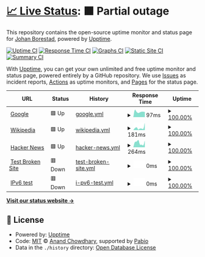 # [📈 Live Status](https://borestad.github.io/upptime): <!--live status--> **🟧 Partial outage**

This repository contains the open-source uptime monitor and status page for [Johan Borestad](https://borestad.com), powered by [Upptime](https://github.com/upptime/upptime).

[![Uptime CI](https://github.com/borestad/upptime/workflows/Uptime%20CI/badge.svg)](https://github.com/borestad/upptime/actions?query=workflow%3A%22Uptime+CI%22)
[![Response Time CI](https://github.com/borestad/upptime/workflows/Response%20Time%20CI/badge.svg)](https://github.com/borestad/upptime/actions?query=workflow%3A%22Response+Time+CI%22)
[![Graphs CI](https://github.com/borestad/upptime/workflows/Graphs%20CI/badge.svg)](https://github.com/borestad/upptime/actions?query=workflow%3A%22Graphs+CI%22)
[![Static Site CI](https://github.com/borestad/upptime/workflows/Static%20Site%20CI/badge.svg)](https://github.com/borestad/upptime/actions?query=workflow%3A%22Static+Site+CI%22)
[![Summary CI](https://github.com/borestad/upptime/workflows/Summary%20CI/badge.svg)](https://github.com/borestad/upptime/actions?query=workflow%3A%22Summary+CI%22)

With [Upptime](https://upptime.js.org), you can get your own unlimited and free uptime monitor and status page, powered entirely by a GitHub repository. We use [Issues](https://github.com/borestad/upptime/issues) as incident reports, [Actions](https://github.com/borestad/upptime/actions) as uptime monitors, and [Pages](https://borestad.github.io/upptime) for the status page.

<!--start: status pages-->
<!-- This summary is generated by Upptime (https://github.com/upptime/upptime) -->
<!-- Do not edit this manually, your changes will be overwritten -->
<!-- prettier-ignore -->
| URL | Status | History | Response Time | Uptime |
| --- | ------ | ------- | ------------- | ------ |
| <img alt="" src="https://icons.duckduckgo.com/ip3/www.google.com.ico" height="13"> [Google](https://www.google.com) | 🟩 Up | [google.yml](https://github.com/borestad/upptime/commits/HEAD/history/google.yml) | <details><summary><img alt="Response time graph" src="./graphs/google/response-time-week.png" height="20"> 97ms</summary><br><a href="https://borestad.github.io/upptime/history/google"><img alt="Response time 134" src="https://img.shields.io/endpoint?url=https%3A%2F%2Fraw.githubusercontent.com%2Fborestad%2Fupptime%2FHEAD%2Fapi%2Fgoogle%2Fresponse-time.json"></a><br><a href="https://borestad.github.io/upptime/history/google"><img alt="24-hour response time 94" src="https://img.shields.io/endpoint?url=https%3A%2F%2Fraw.githubusercontent.com%2Fborestad%2Fupptime%2FHEAD%2Fapi%2Fgoogle%2Fresponse-time-day.json"></a><br><a href="https://borestad.github.io/upptime/history/google"><img alt="7-day response time 97" src="https://img.shields.io/endpoint?url=https%3A%2F%2Fraw.githubusercontent.com%2Fborestad%2Fupptime%2FHEAD%2Fapi%2Fgoogle%2Fresponse-time-week.json"></a><br><a href="https://borestad.github.io/upptime/history/google"><img alt="30-day response time 120" src="https://img.shields.io/endpoint?url=https%3A%2F%2Fraw.githubusercontent.com%2Fborestad%2Fupptime%2FHEAD%2Fapi%2Fgoogle%2Fresponse-time-month.json"></a><br><a href="https://borestad.github.io/upptime/history/google"><img alt="1-year response time 134" src="https://img.shields.io/endpoint?url=https%3A%2F%2Fraw.githubusercontent.com%2Fborestad%2Fupptime%2FHEAD%2Fapi%2Fgoogle%2Fresponse-time-year.json"></a></details> | <details><summary><a href="https://borestad.github.io/upptime/history/google">100.00%</a></summary><a href="https://borestad.github.io/upptime/history/google"><img alt="All-time uptime 100.00%" src="https://img.shields.io/endpoint?url=https%3A%2F%2Fraw.githubusercontent.com%2Fborestad%2Fupptime%2FHEAD%2Fapi%2Fgoogle%2Fuptime.json"></a><br><a href="https://borestad.github.io/upptime/history/google"><img alt="24-hour uptime 100.00%" src="https://img.shields.io/endpoint?url=https%3A%2F%2Fraw.githubusercontent.com%2Fborestad%2Fupptime%2FHEAD%2Fapi%2Fgoogle%2Fuptime-day.json"></a><br><a href="https://borestad.github.io/upptime/history/google"><img alt="7-day uptime 100.00%" src="https://img.shields.io/endpoint?url=https%3A%2F%2Fraw.githubusercontent.com%2Fborestad%2Fupptime%2FHEAD%2Fapi%2Fgoogle%2Fuptime-week.json"></a><br><a href="https://borestad.github.io/upptime/history/google"><img alt="30-day uptime 100.00%" src="https://img.shields.io/endpoint?url=https%3A%2F%2Fraw.githubusercontent.com%2Fborestad%2Fupptime%2FHEAD%2Fapi%2Fgoogle%2Fuptime-month.json"></a><br><a href="https://borestad.github.io/upptime/history/google"><img alt="1-year uptime 100.00%" src="https://img.shields.io/endpoint?url=https%3A%2F%2Fraw.githubusercontent.com%2Fborestad%2Fupptime%2FHEAD%2Fapi%2Fgoogle%2Fuptime-year.json"></a></details>
| <img alt="" src="https://icons.duckduckgo.com/ip3/en.wikipedia.org.ico" height="13"> [Wikipedia](https://en.wikipedia.org) | 🟩 Up | [wikipedia.yml](https://github.com/borestad/upptime/commits/HEAD/history/wikipedia.yml) | <details><summary><img alt="Response time graph" src="./graphs/wikipedia/response-time-week.png" height="20"> 181ms</summary><br><a href="https://borestad.github.io/upptime/history/wikipedia"><img alt="Response time 204" src="https://img.shields.io/endpoint?url=https%3A%2F%2Fraw.githubusercontent.com%2Fborestad%2Fupptime%2FHEAD%2Fapi%2Fwikipedia%2Fresponse-time.json"></a><br><a href="https://borestad.github.io/upptime/history/wikipedia"><img alt="24-hour response time 551" src="https://img.shields.io/endpoint?url=https%3A%2F%2Fraw.githubusercontent.com%2Fborestad%2Fupptime%2FHEAD%2Fapi%2Fwikipedia%2Fresponse-time-day.json"></a><br><a href="https://borestad.github.io/upptime/history/wikipedia"><img alt="7-day response time 181" src="https://img.shields.io/endpoint?url=https%3A%2F%2Fraw.githubusercontent.com%2Fborestad%2Fupptime%2FHEAD%2Fapi%2Fwikipedia%2Fresponse-time-week.json"></a><br><a href="https://borestad.github.io/upptime/history/wikipedia"><img alt="30-day response time 171" src="https://img.shields.io/endpoint?url=https%3A%2F%2Fraw.githubusercontent.com%2Fborestad%2Fupptime%2FHEAD%2Fapi%2Fwikipedia%2Fresponse-time-month.json"></a><br><a href="https://borestad.github.io/upptime/history/wikipedia"><img alt="1-year response time 204" src="https://img.shields.io/endpoint?url=https%3A%2F%2Fraw.githubusercontent.com%2Fborestad%2Fupptime%2FHEAD%2Fapi%2Fwikipedia%2Fresponse-time-year.json"></a></details> | <details><summary><a href="https://borestad.github.io/upptime/history/wikipedia">100.00%</a></summary><a href="https://borestad.github.io/upptime/history/wikipedia"><img alt="All-time uptime 100.00%" src="https://img.shields.io/endpoint?url=https%3A%2F%2Fraw.githubusercontent.com%2Fborestad%2Fupptime%2FHEAD%2Fapi%2Fwikipedia%2Fuptime.json"></a><br><a href="https://borestad.github.io/upptime/history/wikipedia"><img alt="24-hour uptime 100.00%" src="https://img.shields.io/endpoint?url=https%3A%2F%2Fraw.githubusercontent.com%2Fborestad%2Fupptime%2FHEAD%2Fapi%2Fwikipedia%2Fuptime-day.json"></a><br><a href="https://borestad.github.io/upptime/history/wikipedia"><img alt="7-day uptime 100.00%" src="https://img.shields.io/endpoint?url=https%3A%2F%2Fraw.githubusercontent.com%2Fborestad%2Fupptime%2FHEAD%2Fapi%2Fwikipedia%2Fuptime-week.json"></a><br><a href="https://borestad.github.io/upptime/history/wikipedia"><img alt="30-day uptime 100.00%" src="https://img.shields.io/endpoint?url=https%3A%2F%2Fraw.githubusercontent.com%2Fborestad%2Fupptime%2FHEAD%2Fapi%2Fwikipedia%2Fuptime-month.json"></a><br><a href="https://borestad.github.io/upptime/history/wikipedia"><img alt="1-year uptime 100.00%" src="https://img.shields.io/endpoint?url=https%3A%2F%2Fraw.githubusercontent.com%2Fborestad%2Fupptime%2FHEAD%2Fapi%2Fwikipedia%2Fuptime-year.json"></a></details>
| <img alt="" src="https://icons.duckduckgo.com/ip3/news.ycombinator.com.ico" height="13"> [Hacker News](https://news.ycombinator.com) | 🟩 Up | [hacker-news.yml](https://github.com/borestad/upptime/commits/HEAD/history/hacker-news.yml) | <details><summary><img alt="Response time graph" src="./graphs/hacker-news/response-time-week.png" height="20"> 264ms</summary><br><a href="https://borestad.github.io/upptime/history/hacker-news"><img alt="Response time 309" src="https://img.shields.io/endpoint?url=https%3A%2F%2Fraw.githubusercontent.com%2Fborestad%2Fupptime%2FHEAD%2Fapi%2Fhacker-news%2Fresponse-time.json"></a><br><a href="https://borestad.github.io/upptime/history/hacker-news"><img alt="24-hour response time 378" src="https://img.shields.io/endpoint?url=https%3A%2F%2Fraw.githubusercontent.com%2Fborestad%2Fupptime%2FHEAD%2Fapi%2Fhacker-news%2Fresponse-time-day.json"></a><br><a href="https://borestad.github.io/upptime/history/hacker-news"><img alt="7-day response time 264" src="https://img.shields.io/endpoint?url=https%3A%2F%2Fraw.githubusercontent.com%2Fborestad%2Fupptime%2FHEAD%2Fapi%2Fhacker-news%2Fresponse-time-week.json"></a><br><a href="https://borestad.github.io/upptime/history/hacker-news"><img alt="30-day response time 359" src="https://img.shields.io/endpoint?url=https%3A%2F%2Fraw.githubusercontent.com%2Fborestad%2Fupptime%2FHEAD%2Fapi%2Fhacker-news%2Fresponse-time-month.json"></a><br><a href="https://borestad.github.io/upptime/history/hacker-news"><img alt="1-year response time 309" src="https://img.shields.io/endpoint?url=https%3A%2F%2Fraw.githubusercontent.com%2Fborestad%2Fupptime%2FHEAD%2Fapi%2Fhacker-news%2Fresponse-time-year.json"></a></details> | <details><summary><a href="https://borestad.github.io/upptime/history/hacker-news">100.00%</a></summary><a href="https://borestad.github.io/upptime/history/hacker-news"><img alt="All-time uptime 100.00%" src="https://img.shields.io/endpoint?url=https%3A%2F%2Fraw.githubusercontent.com%2Fborestad%2Fupptime%2FHEAD%2Fapi%2Fhacker-news%2Fuptime.json"></a><br><a href="https://borestad.github.io/upptime/history/hacker-news"><img alt="24-hour uptime 100.00%" src="https://img.shields.io/endpoint?url=https%3A%2F%2Fraw.githubusercontent.com%2Fborestad%2Fupptime%2FHEAD%2Fapi%2Fhacker-news%2Fuptime-day.json"></a><br><a href="https://borestad.github.io/upptime/history/hacker-news"><img alt="7-day uptime 100.00%" src="https://img.shields.io/endpoint?url=https%3A%2F%2Fraw.githubusercontent.com%2Fborestad%2Fupptime%2FHEAD%2Fapi%2Fhacker-news%2Fuptime-week.json"></a><br><a href="https://borestad.github.io/upptime/history/hacker-news"><img alt="30-day uptime 100.00%" src="https://img.shields.io/endpoint?url=https%3A%2F%2Fraw.githubusercontent.com%2Fborestad%2Fupptime%2FHEAD%2Fapi%2Fhacker-news%2Fuptime-month.json"></a><br><a href="https://borestad.github.io/upptime/history/hacker-news"><img alt="1-year uptime 100.00%" src="https://img.shields.io/endpoint?url=https%3A%2F%2Fraw.githubusercontent.com%2Fborestad%2Fupptime%2FHEAD%2Fapi%2Fhacker-news%2Fuptime-year.json"></a></details>
| <img alt="" src="https://icons.duckduckgo.com/ip3/thissitedoesnotexist.koj.co.ico" height="13"> [Test Broken Site](https://thissitedoesnotexist.koj.co) | 🟥 Down | [test-broken-site.yml](https://github.com/borestad/upptime/commits/HEAD/history/test-broken-site.yml) | <details><summary><img alt="Response time graph" src="./graphs/test-broken-site/response-time-week.png" height="20"> 0ms</summary><br><a href="https://borestad.github.io/upptime/history/test-broken-site"><img alt="Response time 0" src="https://img.shields.io/endpoint?url=https%3A%2F%2Fraw.githubusercontent.com%2Fborestad%2Fupptime%2FHEAD%2Fapi%2Ftest-broken-site%2Fresponse-time.json"></a><br><a href="https://borestad.github.io/upptime/history/test-broken-site"><img alt="24-hour response time 0" src="https://img.shields.io/endpoint?url=https%3A%2F%2Fraw.githubusercontent.com%2Fborestad%2Fupptime%2FHEAD%2Fapi%2Ftest-broken-site%2Fresponse-time-day.json"></a><br><a href="https://borestad.github.io/upptime/history/test-broken-site"><img alt="7-day response time 0" src="https://img.shields.io/endpoint?url=https%3A%2F%2Fraw.githubusercontent.com%2Fborestad%2Fupptime%2FHEAD%2Fapi%2Ftest-broken-site%2Fresponse-time-week.json"></a><br><a href="https://borestad.github.io/upptime/history/test-broken-site"><img alt="30-day response time 0" src="https://img.shields.io/endpoint?url=https%3A%2F%2Fraw.githubusercontent.com%2Fborestad%2Fupptime%2FHEAD%2Fapi%2Ftest-broken-site%2Fresponse-time-month.json"></a><br><a href="https://borestad.github.io/upptime/history/test-broken-site"><img alt="1-year response time 0" src="https://img.shields.io/endpoint?url=https%3A%2F%2Fraw.githubusercontent.com%2Fborestad%2Fupptime%2FHEAD%2Fapi%2Ftest-broken-site%2Fresponse-time-year.json"></a></details> | <details><summary><a href="https://borestad.github.io/upptime/history/test-broken-site">100.00%</a></summary><a href="https://borestad.github.io/upptime/history/test-broken-site"><img alt="All-time uptime 100.00%" src="https://img.shields.io/endpoint?url=https%3A%2F%2Fraw.githubusercontent.com%2Fborestad%2Fupptime%2FHEAD%2Fapi%2Ftest-broken-site%2Fuptime.json"></a><br><a href="https://borestad.github.io/upptime/history/test-broken-site"><img alt="24-hour uptime 100.00%" src="https://img.shields.io/endpoint?url=https%3A%2F%2Fraw.githubusercontent.com%2Fborestad%2Fupptime%2FHEAD%2Fapi%2Ftest-broken-site%2Fuptime-day.json"></a><br><a href="https://borestad.github.io/upptime/history/test-broken-site"><img alt="7-day uptime 100.00%" src="https://img.shields.io/endpoint?url=https%3A%2F%2Fraw.githubusercontent.com%2Fborestad%2Fupptime%2FHEAD%2Fapi%2Ftest-broken-site%2Fuptime-week.json"></a><br><a href="https://borestad.github.io/upptime/history/test-broken-site"><img alt="30-day uptime 100.00%" src="https://img.shields.io/endpoint?url=https%3A%2F%2Fraw.githubusercontent.com%2Fborestad%2Fupptime%2FHEAD%2Fapi%2Ftest-broken-site%2Fuptime-month.json"></a><br><a href="https://borestad.github.io/upptime/history/test-broken-site"><img alt="1-year uptime 100.00%" src="https://img.shields.io/endpoint?url=https%3A%2F%2Fraw.githubusercontent.com%2Fborestad%2Fupptime%2FHEAD%2Fapi%2Ftest-broken-site%2Fuptime-year.json"></a></details>
| <img alt="" src="https://icons.duckduckgo.com/ip3/null.ico" height="13"> [IPv6 test](forwardemail.net) | 🟥 Down | [i-pv6-test.yml](https://github.com/borestad/upptime/commits/HEAD/history/i-pv6-test.yml) | <details><summary><img alt="Response time graph" src="./graphs/i-pv6-test/response-time-week.png" height="20"> 0ms</summary><br><a href="https://borestad.github.io/upptime/history/i-pv6-test"><img alt="Response time 0" src="https://img.shields.io/endpoint?url=https%3A%2F%2Fraw.githubusercontent.com%2Fborestad%2Fupptime%2FHEAD%2Fapi%2Fi-pv6-test%2Fresponse-time.json"></a><br><a href="https://borestad.github.io/upptime/history/i-pv6-test"><img alt="24-hour response time 0" src="https://img.shields.io/endpoint?url=https%3A%2F%2Fraw.githubusercontent.com%2Fborestad%2Fupptime%2FHEAD%2Fapi%2Fi-pv6-test%2Fresponse-time-day.json"></a><br><a href="https://borestad.github.io/upptime/history/i-pv6-test"><img alt="7-day response time 0" src="https://img.shields.io/endpoint?url=https%3A%2F%2Fraw.githubusercontent.com%2Fborestad%2Fupptime%2FHEAD%2Fapi%2Fi-pv6-test%2Fresponse-time-week.json"></a><br><a href="https://borestad.github.io/upptime/history/i-pv6-test"><img alt="30-day response time 0" src="https://img.shields.io/endpoint?url=https%3A%2F%2Fraw.githubusercontent.com%2Fborestad%2Fupptime%2FHEAD%2Fapi%2Fi-pv6-test%2Fresponse-time-month.json"></a><br><a href="https://borestad.github.io/upptime/history/i-pv6-test"><img alt="1-year response time 0" src="https://img.shields.io/endpoint?url=https%3A%2F%2Fraw.githubusercontent.com%2Fborestad%2Fupptime%2FHEAD%2Fapi%2Fi-pv6-test%2Fresponse-time-year.json"></a></details> | <details><summary><a href="https://borestad.github.io/upptime/history/i-pv6-test">100.00%</a></summary><a href="https://borestad.github.io/upptime/history/i-pv6-test"><img alt="All-time uptime 100.00%" src="https://img.shields.io/endpoint?url=https%3A%2F%2Fraw.githubusercontent.com%2Fborestad%2Fupptime%2FHEAD%2Fapi%2Fi-pv6-test%2Fuptime.json"></a><br><a href="https://borestad.github.io/upptime/history/i-pv6-test"><img alt="24-hour uptime 100.00%" src="https://img.shields.io/endpoint?url=https%3A%2F%2Fraw.githubusercontent.com%2Fborestad%2Fupptime%2FHEAD%2Fapi%2Fi-pv6-test%2Fuptime-day.json"></a><br><a href="https://borestad.github.io/upptime/history/i-pv6-test"><img alt="7-day uptime 100.00%" src="https://img.shields.io/endpoint?url=https%3A%2F%2Fraw.githubusercontent.com%2Fborestad%2Fupptime%2FHEAD%2Fapi%2Fi-pv6-test%2Fuptime-week.json"></a><br><a href="https://borestad.github.io/upptime/history/i-pv6-test"><img alt="30-day uptime 100.00%" src="https://img.shields.io/endpoint?url=https%3A%2F%2Fraw.githubusercontent.com%2Fborestad%2Fupptime%2FHEAD%2Fapi%2Fi-pv6-test%2Fuptime-month.json"></a><br><a href="https://borestad.github.io/upptime/history/i-pv6-test"><img alt="1-year uptime 100.00%" src="https://img.shields.io/endpoint?url=https%3A%2F%2Fraw.githubusercontent.com%2Fborestad%2Fupptime%2FHEAD%2Fapi%2Fi-pv6-test%2Fuptime-year.json"></a></details>

<!--end: status pages-->

[**Visit our status website →**](https://borestad.github.io/upptime)

## 📄 License

- Powered by: [Upptime](https://github.com/upptime/upptime)
- Code: [MIT](./LICENSE) © [Anand Chowdhary](https://anandchowdhary.com), supported by [Pabio](https://pabio.com)
- Data in the `./history` directory: [Open Database License](https://opendatacommons.org/licenses/odbl/1-0/)
